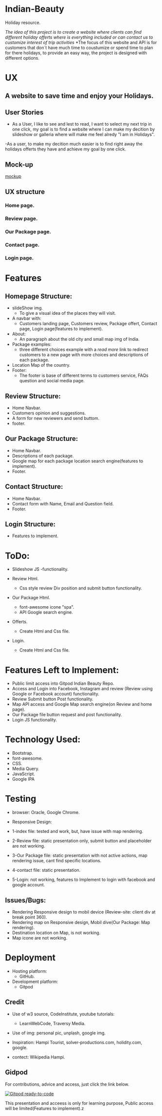 # Indian-Beauty

  Holiday resource.

  *The idea of this project is to create a website where clients can find different holiday offerts where is everything included or can contact us to customize interest of trip activities*
  *The focus of this website and API is for customers that don´t have much time to coustumize or spend time to plan for there holidays, to provide an easy way, the project is designed with different options.

# UX

## A website to save time and enjoy your Holidays.

## User Stories
 
  - As a User, I like to see and lest to read, I want to select my next trip in one click, my goal is to find a website where I can make my decition by slideshow or galleria where will make me feel alredy "I am in Holidays".
  
  -As a user, to make my decition much easier is to find right away the holidays offerts they have and achieve my goal by one click.

## Mock-up

  [mockup](https://github.com/Dbyu85/Indian-Beauty/tree/master/assets/images/mockup)

## UX structure

### Home page.
### Review page.
### Our Package page.
### Contact page.
### Login page.

# Features

## Homepage Structure:

  * slideShow img.
    - To give a visual idea of the places they will visit.
  * A navbar with:
    - Customers landing page, Customers review, Package offert, Contact page, Login page(features to implement).
  * About:
    - An paragraph about the old city and small map img of India.
  * Package examples:
    - three different choices example with a *read more* link to redirect customers to a new page with more choices and descriptions of each package.
  * Location Map of the country.
  * Footer:
    - The footer is base of different terms to customers service, FAQs question and social media page.
  
## Review Structure:
  
  - Home Navbar.
  - Customers opinion and suggestions.
  - A form for new reviewers and send buttom. 
  - footer.
  
## Our Package Structure:
  
  - Home Navbar.
  - Descriptions of each package.
  - Google map for each package location search engine(features to implement).
  - Footer.
  
 ## Contact Structure:
 
  - Home Navbar.
  - Contact form with Name, Email and Question field.
  - Footer.
  
 
 ## Login Structure:
 
  - Features to implement.
 
# ToDo:

  - Slideshow JS
      -functionality.
      
  - Review Html.
      - Css style review Div position and submit button functionality.
  
  - Our Package Html.
       - font-awesome icone "spa".
       - API Google search engine.
       
   - Offerts.
      - Create Html and Css file.
       
   - Login.
      - Create Html and Css file.
  
# Features Left to Implement:

  - Public limit access into Gitpod Indian Beauty Repo.
  - Access and Login into Facebook, Instagram and review (Review using Google or Facebook account) functionality.
  - Review Submit button Post functionality.
  - Map API access and Google Map search engine(on Review and home page).
  - Our Package file button request and post functionality.
  - Login JS functionality.
  
 
# Technology Used:

  * Bootstrap.
  * font-awesome.
  * CSS.
  * Media Query.
  * JavaScript.
  * Google IPA

# Testing
  * browser:
  Oracle, Google Chrome.
  * Responsive Design:

  * 1-index file:
  tested and work, but, have issue with map rendering.
  * 2-Review file:
  static presentation only, submit button and placeholder are not working.
  * 3-Our Package file: 
  static presentation with not active actions, map rendering issue, cant find specific locations.
  * 4-contact file:
  static presentation.
  * 5-Login:
  not working, features to Implement to login with facebook and google account.

 ## Issues/Bugs:
  
  - Rendering Responsive design to mobil device (Review-site: client div at break point 360).
  - Rendering map on Responsive design, Mobil dive(Our Package: Map rendering).
  - Destination location on Map, is not working.
  - Map icone are not working.

# Deployment

  * Hosting platform:
    - GitHub.
  * Development platform:
    - Gitpod
   
## Credit

  * Use of w3 source, CodeInstitute, youtube tutorials:
    - LearnWebCode, Traversy Media.

  * Use of img: personal pic, unplash, google img.

  * Inspiration: Hampi Tourist, solver-productions.com, holidity.com, google.

  * contect: Wikipedia Hampi.



## Gidpod
  For contributions, advice and access, just click the link below.
  
  [![Gitpod ready-to-code](https://img.shields.io/badge/Gitpod-ready--to--code-blue?logo=gitpod)](https://gitpod.io/#https://github.com/Dbyu85/Indian-Beauty)

  This presentation and acceess is only for learning purpose, Public access will be limited(Features to implement).z
